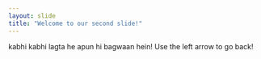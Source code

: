 ```yaml
---
layout: slide
title: "Welcome to our second slide!"
---
```

kabhi kabhi lagta he apun hi bagwaan hein!
Use the left arrow to go back!
